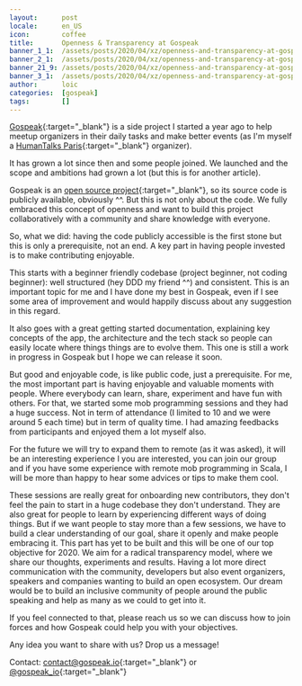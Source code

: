 ```yaml
---
layout:      post
locale:      en_US
icon:        coffee
title:       Openness & Transparency at Gospeak
banner_1_1:  /assets/posts/2020/04/xz/openness-and-transparency-at-gospeak_1_1.jpg
banner_2_1:  /assets/posts/2020/04/xz/openness-and-transparency-at-gospeak_2_1.jpg
banner_21_9: /assets/posts/2020/04/xz/openness-and-transparency-at-gospeak_21_9.jpg
banner_3_1:  /assets/posts/2020/04/xz/openness-and-transparency-at-gospeak_3_1.jpg
author:      loic
categories:  [gospeak]
tags:        []
---
```


[Gospeak](https://gospeak.io){:target="_blank"} is a side project I started a year ago to help meetup organizers in their daily tasks
and make better events (as I'm myself a [HumanTalks Paris](https://www.meetup.com/fr-FR/HumanTalks-Paris){:target="_blank"} organizer). 

It has grown a lot since then and some people joined. We launched and the scope and ambitions had grown a lot (but this is for another article).

Gospeak is an [open source project](https://github.com/gospeak-io/gospeak){:target="_blank"}, so its source code is publicly available, obviously ^^.
But this is not only about the code. We fully embraced this concept of openness and want to build this project collaboratively
with a community and share knowledge with everyone.

So, what we did: having the code publicly accessible is the first stone but this is only a prerequisite, not an end.
A key part in having people invested is to make contributing enjoyable. 

This starts with a beginner friendly codebase (project beginner, not coding beginner): well structured (hey DDD my friend ^^) and consistent.
This is an important topic for me and I have done my best in Gospeak, even if I see some area of improvement
and would happily discuss about any suggestion in this regard.

It also goes with a great getting started documentation, explaining key concepts of the app,
the architecture and the tech stack so people can easily locate where things things are to evolve them.
This one is still a work in progress in Gospeak but I hope we can release it soon.

But good and enjoyable code, is like public code, just a prerequisite.
For me, the most important part is having enjoyable and valuable moments with people. Where everybody can learn, share, experiment
and have fun with others. For that, we started some mob programming sessions and they had a huge success.
Not in term of attendance (I limited to 10 and we were around 5 each time) but in term of quality time.
I had amazing feedbacks from participants and enjoyed them a lot myself also.

For the future we will try to expand them to remote (as it was asked), it will be an interesting experience <i class="emoji wink"></i>
I you are interested, you can join our group and if you have some experience with remote mob programming in Scala,
I will be more than happy to hear some advices or tips to make them cool.

These sessions are really great for onboarding new contributors, they don't feel the pain to start in a huge codebase they don't understand.
They are also great for people to learn by experiencing different ways of doing things.
But if we want people to stay more than a few sessions, we have to build a clear understanding of our goal, share it openly and make people embracing it.
This part has yet to be built and this will be one of our top objective for 2020.
We aim for a radical transparency model, where we share our thoughts, experiments and results.
Having a lot more direct communication with the community, developers but also event organizers, speakers and companies wanting to build an open ecosystem.
Our dream would be to build an inclusive community of people around the public speaking and help as many as we could to get into it.

If you feel connected to that, please reach us so we can discuss how to join forces and how Gospeak could help you with your objectives.

Any idea you want to share with us? Drop us a message!

Contact: [contact@gospeak.io](mailto:contact@gospeak.io){:target="_blank"} or [@gospeak_io](https://twitter.com/gospeak_io){:target="_blank"}
